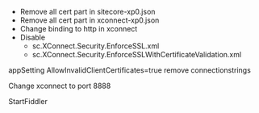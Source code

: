 * Remove all cert part in sitecore-xp0.json
* Remove all cert part in xconnect-xp0.json
* Change binding to http in xconnect
* Disable
    * sc.XConnect.Security.EnforceSSL.xml
    * sc.XConnect.Security.EnforceSSLWithCertificateValidation.xml

appSetting AllowInvalidClientCertificates=true
remove connectionstrings

Change xconnect to port 8888

StartFiddler
